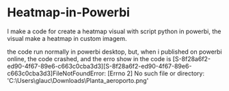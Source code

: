 # Heatmap-in-Powerbi

I make a code for create a heatmap visual with script python in powerbi, the visual make a heatmap in custom imagem.


the code run normally in powerbi desktop, but, when i published on powerbi online, the code crashed, and the erro show in the code is [S-8f28a6f2-ed90-4f67-89e6-c663c0cba3d3][S-8f28a6f2-ed90-4f67-89e6-c663c0cba3d3]FileNotFoundError: [Errno 2] No such file or directory: 'C:\\Users\\glauc\\Downloads\\Planta_aeroporto.png'
